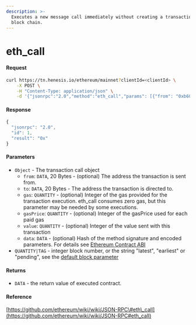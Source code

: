 ```yaml
---
description: >-
  Executes a new message call immediately without creating a transaction on the
  block chain.
---
```


# eth\_call

#### Request

```bash
curl https://tn.henesis.io/ethereum/mainnet?clientId=<clientId> \
    -X POST \
    -H "Content-Type: application/json" \
    -d '{"jsonrpc":"2.0","method":"eth_call","params": [{"from": "0xb60e8dd61c5d32be8058bb8eb970870f07233155","to": "0xd46e8dd67c5d32be8058bb8eb970870f07244567","gas": "0x76c0","gasPrice": "0x9184e72a000","value": "0x9184e72a","data": "0xd46e8dd67c5d32be8d46e8dd67c5d32be8058bb8eb970870f072445675058bb8eb970870f072445675"}, "latest"],"id":1}'
```

#### Response

```javascript
{
  "jsonrpc": "2.0",
  "id": 1,
  "result": "0x"
}
```

#### Parameters

* `Object` - The transaction call object
  * `from`: `DATA`, 20 Bytes - \(optional\) The address the transaction is sent from.
  * `to`: `DATA`, 20 Bytes - The address the transaction is directed to.
  * `gas`: `QUANTITY` - \(optional\) Integer of the gas provided for the transaction execution. eth\_call consumes zero gas, but this parameter may be needed by some executions.
  * `gasPrice`: `QUANTITY` - \(optional\) Integer of the gasPrice used for each paid gas
  * `value`: `QUANTITY` - \(optional\) Integer of the value sent with this transaction
  * `data`: `DATA` - \(optional\) Hash of the method signature and encoded parameters. For details see [Ethereum Contract ABI](https://solidity.readthedocs.io/en/develop/abi-spec.html)
* `QUANTITY|TAG` - integer block number, or the string "latest", "earliest" or "pending", see the [default block parameter](https://github.com/ethereum/wiki/wiki/JSON-RPC#the-default-block-parameter)

#### Returns

* `DATA` - the return value of executed contract.

#### Reference

[https://github.com/ethereum/wiki/wiki/JSON-RPC\#eth\_call](https://github.com/ethereum/wiki/wiki/JSON-RPC#eth_call)

